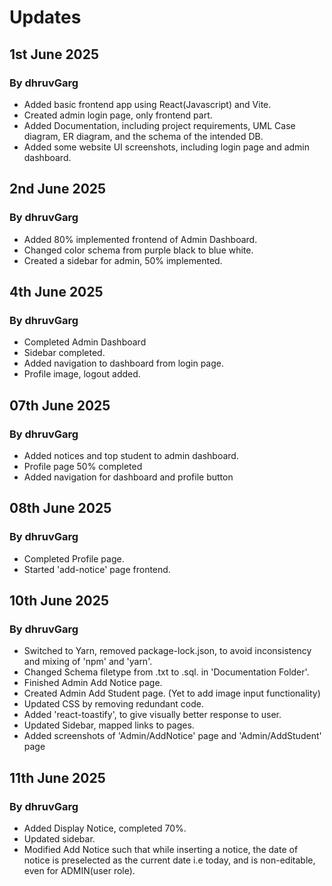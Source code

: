 # Updates

## 1st June 2025

### By dhruvGarg
- Added basic frontend app using React(Javascript) and Vite.
- Created admin login page, only frontend part.
- Added Documentation, including project requirements, UML Case diagram, ER diagram, and the schema of the intended DB.
- Added some website UI screenshots, including login page and admin dashboard.

## 2nd June 2025

### By dhruvGarg
- Added 80% implemented frontend of Admin Dashboard.
- Changed color schema from purple black to blue white.
- Created a sidebar for admin, 50% implemented.

## 4th June 2025

### By dhruvGarg
- Completed Admin Dashboard
- Sidebar completed.
- Added navigation to dashboard from login page.
- Profile image, logout added.

## 07th June 2025

### By dhruvGarg
- Added notices and top student to admin dashboard.
- Profile page 50% completed
- Added navigation for dashboard and profile button

## 08th June 2025

### By dhruvGarg
- Completed Profile page.
- Started 'add-notice' page frontend.

## 10th June 2025

### By dhruvGarg
- Switched to Yarn, removed package-lock.json, to avoid inconsistency and mixing of 'npm' and 'yarn'. 
- Changed Schema filetype from .txt to .sql. in 'Documentation Folder'.
- Finished Admin Add Notice page.
- Created Admin Add Student page. (Yet to add image input functionality)
- Updated CSS by removing redundant code.
- Added 'react-toastify', to give visually better response to user.
- Updated Sidebar, mapped links to pages.
- Added screenshots of 'Admin/AddNotice' page and 'Admin/AddStudent' page


## 11th June 2025

### By dhruvGarg

- Added Display Notice, completed 70%.
- Updated sidebar.
- Modified Add Notice such that while inserting a notice, the date of notice is preselected as the current date i.e today, and is non-editable, even for ADMIN(user role).